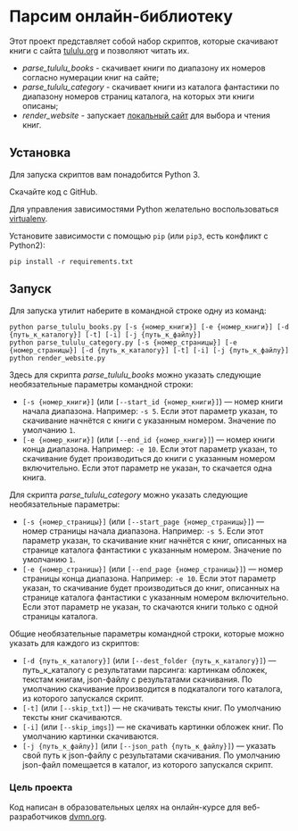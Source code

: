 # Парсим онлайн-библиотеку

Этот проект представляет собой набор скриптов, которые скачивают книги с сайта [tululu.org](https://tululu.org/) и позволяют читать их.
- *parse_tululu_books* - скачивает книги по диапазону их номеров согласно нумерации книг на сайте;
- *parse_tululu_category* - скачивает книги из каталога фантастики по диапазону номеров страниц каталога, на которых эти книги описаны;
- *render_website* - запускает [локальный сайт](http://127.0.0.1:5500/) для выбора и чтения книг.

## Установка

Для запуска скриптов вам понадобится Python 3.

Скачайте код с GitHub.

Для управления зависимостями Python желательно воспользоваться [virtualenv](https://pypi.org/project/virtualenv/).

Установите зависимости с помощью `pip` (или `pip3`, есть конфликт с Python2):
```
pip install -r requirements.txt
```

## Запуск

Для запуска утилит наберите в командной строке одну из команд:
```
python parse_tululu_books.py [-s {номер_книги}] [-e {номер_книги}] [-d {путь_к_каталогу}] [-t] [-i] [-j {путь_к_файлу}]
python parse_tululu_category.py [-s {номер_страницы}] [-e {номер_страницы}] [-d {путь_к_каталогу}] [-t] [-i] [-j {путь_к_файлу}]
python render_website.py
```
Здесь для скрипта *parse_tululu_books* можно указать следующие необязательные параметры командной строки:<br>
- `[-s {номер_книги}]` (или `[--start_id {номер_книги}]`) — номер книги начала диапазона. Например: `-s 5`. Если этот параметр указан, то скачивание начнётся с книги с указанным номером. Значение по умолчанию `1`.
- `[-e {номер_книги}]` (или `[--end_id {номер_книги}]`) — номер книги конца диапазона. Например: `-e 10`. Если этот параметр указан, то скачивание будет производиться до книги с указанным номером включительно. Если этот параметр не указан, то скачается одна книга.

Для скрипта *parse_tululu_category* можно указать следующие необязательные параметры:
- `[-s {номер_страницы}]` (или `[--start_page {номер_страницы}]`) — номер страницы начала диапазона. Например: `-s 5`. Если этот параметр указан, то скачивание книг начнётся с книг, описанных на странице каталога фантастики с указанным номером. Значение по умолчанию `1`.
- `[-e {номер_страницы}]` (или `[--end_page {номер_страницы}]`) — номер страницы конца диапазона. Например: `-e 10`. Если этот параметр указан, то скачивание будет производиться до книг, описанных на странице каталога фантастики с указанным номером включительно. Если этот параметр не указан, то скачаются книги только с одной страницы каталога.

Общие необязательные параметры командной строки, которые можно указать для каждого из скриптов:
- `[-d {путь_к_каталогу}]` (или `[--dest_folder {путь_к_каталогу}]`) — путь_к_каталогу с результатами парсинга: картинкам обложек, текстам книгам, json-файлу с результатами скачивания. По умолчанию скачивание производится в подкаталоги того каталога, из которого запускался скрипт.
- `[-t]` (или `[--skip_txt]`) — не скачивать тексты книг. По умолчанию тексты книг скачиваются.
- `[-i]` (или `[--skip_imgs]`) — не скачивать картинки обложек книг. По умолчанию картинки скачиваются.
- `[-j {путь_к_файлу}]` (или `[--json_path {путь_к_файлу}]`) — указать свой путь к json-файлу с результатами скачивания. По умолчанию json-файл помещается в каталог, из которого запускался скрипт.

### Цель проекта

Код написан в образовательных целях на онлайн-курсе для веб-разработчиков [dvmn.org](https://dvmn.org/).